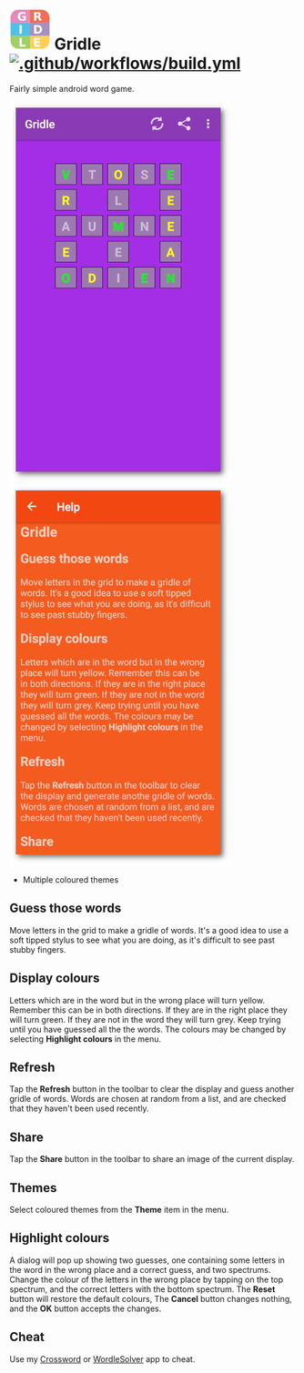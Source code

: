 # ![Logo](src/main/res/drawable-hdpi/ic_launcher.png) Gridle [![.github/workflows/build.yml](https://github.com/billthefarmer/gridle/actions/workflows/build.yml/badge.svg)](https://github.com/billthefarmer/gridle/actions/workflows/build.yml)

Fairly simple android word game.

![Gridle](https://github.com/billthefarmer/billthefarmer.github.io/raw/master/images/Gridle.png) ![Help](https://github.com/billthefarmer/billthefarmer.github.io/raw/master/images/Gridle-help.png)

 * Multiple coloured themes

## Guess those words
Move letters in the grid to make a gridle of words. It's a good idea
to use a soft tipped stylus to see what you are doing, as it's
difficult to see past stubby fingers.

## Display colours
Letters which are in the word but in the wrong place will turn
yellow. Remember this can be in both directions. If they are in the
right place they will turn green. If they are not in the word they
will turn grey. Keep trying until you have guessed all the the
words. The colours may be changed by selecting **Highlight colours**
in the menu.

## Refresh
Tap the **Refresh** button in the toolbar to clear the display and
guess another gridle of words. Words are chosen at random from a list,
and are checked that they haven't been used recently.

## Share
Tap the **Share** button in the toolbar to share an image of the
current display.

## Themes
Select coloured themes from the **Theme** item in the menu.

## Highlight colours
A dialog will pop up showing two guesses, one containing some letters
in the word in the wrong place and a correct guess, and two
spectrums. Change the colour of the letters in the wrong place by
tapping on the top spectrum, and the correct letters with the bottom
spectrum.  The **Reset** button will restore the default colours, The
**Cancel** button changes nothing, and the **OK** button accepts the
changes.

## Cheat
Use my [Crossword](https://github.com/billthefarmer/crossword) or
[WordleSolver](https://github.com/billthefarmer/wordlesolver) app to
cheat.
